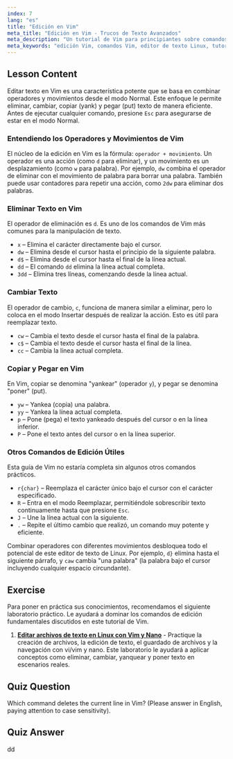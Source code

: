 ```yaml
---
index: 7
lang: "es"
title: "Edición en Vim"
meta_title: "Edición en Vim - Trucos de Texto Avanzados"
meta_description: "Un tutorial de Vim para principiantes sobre comandos de edición esenciales. Aprende a borrar, cambiar, copiar (yank) y pegar texto en el editor de texto Vim para mejorar tu flujo de trabajo en Linux."
meta_keywords: "edición Vim, comandos Vim, editor de texto Linux, tutorial Vim, guía Vim, Vim para principiantes, comando dd, borrar en Vim"
---
```


## Lesson Content

Editar texto en Vim es una característica potente que se basa en combinar operadores y movimientos desde el modo Normal. Este enfoque le permite eliminar, cambiar, copiar (yank) y pegar (put) texto de manera eficiente. Antes de ejecutar cualquier comando, presione `Esc` para asegurarse de estar en el modo Normal.

### Entendiendo los Operadores y Movimientos de Vim

El núcleo de la edición en Vim es la fórmula: `operador + movimiento`. Un operador es una acción (como `d` para eliminar), y un movimiento es un desplazamiento (como `w` para palabra). Por ejemplo, `dw` combina el operador de eliminar con el movimiento de palabra para borrar una palabra. También puede usar contadores para repetir una acción, como `2dw` para eliminar dos palabras.

### Eliminar Texto en Vim

El operador de eliminación es `d`. Es uno de los comandos de Vim más comunes para la manipulación de texto.

- `x` – Elimina el carácter directamente bajo el cursor.
- `dw` – Elimina desde el cursor hasta el principio de la siguiente palabra.
- `d$` – Elimina desde el cursor hasta el final de la línea actual.
- `dd` – El comando `dd` elimina la línea actual completa.
- `3dd` – Elimina tres líneas, comenzando desde la línea actual.

### Cambiar Texto

El operador de cambio, `c`, funciona de manera similar a eliminar, pero lo coloca en el modo Insertar después de realizar la acción. Esto es útil para reemplazar texto.

- `cw` – Cambia el texto desde el cursor hasta el final de la palabra.
- `c$` – Cambia el texto desde el cursor hasta el final de la línea.
- `cc` – Cambia la línea actual completa.

### Copiar y Pegar en Vim

En Vim, copiar se denomina "yankear" (operador `y`), y pegar se denomina "poner" (put).

- `yw` – Yankea (copia) una palabra.
- `yy` – Yankea la línea actual completa.
- `p` – Pone (pega) el texto yankeado después del cursor o en la línea inferior.
- `P` – Pone el texto antes del cursor o en la línea superior.

### Otros Comandos de Edición Útiles

Esta guía de Vim no estaría completa sin algunos otros comandos prácticos.

- `r{char}` – Reemplaza el carácter único bajo el cursor con el carácter especificado.
- `R` – Entra en el modo Reemplazar, permitiéndole sobrescribir texto continuamente hasta que presione `Esc`.
- `J` – Une la línea actual con la siguiente.
- `.` – Repite el último cambio que realizó, un comando muy potente y eficiente.

Combinar operadores con diferentes movimientos desbloquea todo el potencial de este editor de texto de Linux. Por ejemplo, `d}` elimina hasta el siguiente párrafo, y `caw` cambia "una palabra" (la palabra bajo el cursor incluyendo cualquier espacio circundante).

## Exercise

Para poner en práctica sus conocimientos, recomendamos el siguiente laboratorio práctico. Le ayudará a dominar los comandos de edición fundamentales discutidos en este tutorial de Vim.

1.  **[Editar archivos de texto en Linux con Vim y Nano](https://labex.io/es/labs/comptia-edit-text-files-in-linux-with-vim-and-nano-591076)** - Practique la creación de archivos, la edición de texto, el guardado de archivos y la navegación con vi/vim y nano. Este laboratorio le ayudará a aplicar conceptos como eliminar, cambiar, yanquear y poner texto en escenarios reales.

## Quiz Question

Which command deletes the current line in Vim? (Please answer in English, paying attention to case sensitivity).

## Quiz Answer

dd
